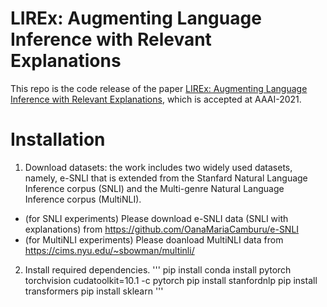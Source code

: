# LIREx: Augmenting Language Inference with Relevant Explanations
This repo is the code release of the paper [LIREx: Augmenting Language Inference with Relevant Explanations](https://sites.google.com/umich.edu/xinyanzhao/home), which is accepted at AAAI-2021.

# Installation


1. Download datasets: the work includes two widely used datasets, namely, e-SNLI that is extended from the Stanfard Natural Language Inference corpus (SNLI) and the Multi-genre Natural Language Inference corpus (MultiNLI).
- (for SNLI experiments) Please download e-SNLI data (SNLI with explanations) from https://github.com/OanaMariaCamburu/e-SNLI
- (for MultiNLI experiments) Please doanload MultiNLI data from https://cims.nyu.edu/~sbowman/multinli/

2. Install required dependencies.
'''
pip install conda install pytorch torchvision cudatoolkit=10.1 -c pytorch
pip install stanfordnlp
pip install transformers
pip install sklearn
'''
